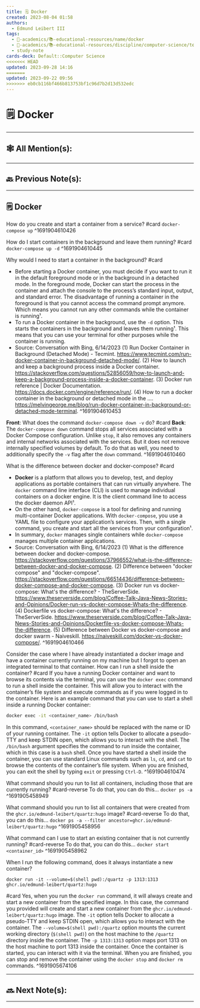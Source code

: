 ```yaml
---
title: 🗒️ Docker
created: 2023-08-04 01:58
authors:
  - Edmund Leibert III
tags:
  - 🔴-academics/📚-educational-resources/name/docker
  - 🔴-academics/📚-educational-resources/discipline/computer-science/technology/docker
  - study-note
cards-deck: Default::Computer Science
<<<<<<< HEAD
updated: 2023-09-28 14:16
=======
updated: 2023-09-22 09:56
>>>>>>> eb0cb116bf466b813753bf1c96d7b2d13d532edc
---
```


# 🗒️ Docker

---

## 🕸️ All Mention(s): 

---

## 🔙 Previous Note(s):

---

## 🗒️ Docker

How do you create and start a container from a  service?
#card 
`docker-compose up`
^1691904610426

How do I start containers in the background and leave them running? 
#card 
`docker-compose up -d`
^1691904610445

Why would I need to start a container in the background? 
#card
- Before starting a Docker container, you must decide if you want to run it in the default foreground mode or in the background in a detached mode. In the foreground mode, Docker can start the process in the container and attach the console to the process’s standard input, output, and standard error. The disadvantage of running a container in the foreground is that you cannot access the command prompt anymore. Which means you cannot run any other commands while the container is running¹.
- To run a Docker container in the background, use the `-d` option. This starts the containers in the background and leaves them running¹. This means that you can use your terminal for other purposes while the container is running.
- Source: Conversation with Bing, 6/14/2023
  (1) Run Docker Container in Background (Detached Mode) - Tecmint. https://www.tecmint.com/run-docker-container-in-background-detached-mode/.
  (2) How to launch and keep a background process inside a Docker container. https://stackoverflow.com/questions/52856059/how-to-launch-and-keep-a-background-process-inside-a-docker-container.
  (3) Docker run reference | Docker Documentation. https://docs.docker.com/engine/reference/run/.
  (4) How to run a docker container in the background or detached mode in the .... https://melvingeorge.me/blog/run-docker-container-in-background-or-detached-mode-terminal.
^1691904610453

**Front**: What does the command `docker-compose down -v` do? 
#card 
**Back**: The `docker-compose down` command stops all services associated with a Docker Compose configuration. Unlike `stop`, it also removes any containers and internal networks associated with the services. But it does not remove internally specified volumes by default. To do that as well, you need to additionally specify the `-v` flag after the `down` command.
^1691904610460

What is the difference between docker and docker-compose?
#card 
- **Docker** is a platform that allows you to develop, test, and deploy applications as portable containers that can run virtually anywhere. The `docker` command line interface (CLI) is used to manage individual containers on a docker engine. It is the client command line to access the docker daemon API¹.
- On the other hand, `docker-compose` is a tool for defining and running multi-container Docker applications. With `docker-compose`, you use a YAML file to configure your application’s services. Then, with a single command, you create and start all the services from your configuration¹.
- In summary, `docker` manages single containers while `docker-compose` manages multiple container applications.
- Source: Conversation with Bing, 6/14/2023
  (1) What is the difference between docker and docker-compose. https://stackoverflow.com/questions/37966552/what-is-the-difference-between-docker-and-docker-compose.
  (2) Difference between "docker compose" and "docker-compose". https://stackoverflow.com/questions/66514436/difference-between-docker-compose-and-docker-compose.
  (3) Docker run vs docker-compose: What's the difference? - TheServerSide. https://www.theserverside.com/blog/Coffee-Talk-Java-News-Stories-and-Opinions/Docker-run-vs-docker-compose-Whats-the-difference.
  (4) Dockerfile vs docker-compose: What's the difference? - TheServerSide. https://www.theserverside.com/blog/Coffee-Talk-Java-News-Stories-and-Opinions/Dockerfile-vs-docker-compose-Whats-the-difference.
  (5) Difference between Docker vs docker-compose and docker swarm - Naiveskill. https://naiveskill.com/docker-vs-docker-compose/.
^1691904610466

Consider the case where I have already instantiated a docker image and have a container currently running on my machine but I forgot to open an integrated terminal to that container. How can I run a shell inside the container?
#card 
If you have a running Docker container and want to browse its contents via the terminal, you can use the `docker exec` command to run a shell inside the container. This will allow you to interact with the container’s file system and execute commands as if you were logged in to the container.
Here is an example command that you can use to start a shell inside a running Docker container:
```sh
docker exec -it <container_name> /bin/bash
```
In this command, `<container_name>` should be replaced with the name or ID of your running container. The `-it` option tells Docker to allocate a pseudo-TTY and keep STDIN open, which allows you to interact with the shell. The `/bin/bash` argument specifies the command to run inside the container, which in this case is a `bash` shell.
Once you have started a shell inside the container, you can use standard Linux commands such as `ls`, `cd`, and `cat` to browse the contents of the container’s file system. When you are finished, you can exit the shell by typing `exit` or pressing `Ctrl-D`.
^1691904610474

What command should you run to list all containers, including those that are currently running?
#card-reverse 
To do that, you can do this…
`docker ps -a`
^1691905458949


What command should you run to list all containers that were created from the `ghcr.io/edmund-leibert/quartz:hugo` image?
#card-reverse 
To do that, you can do this…
`docker ps -a --filter ancestor=ghcr.io/edmund-leibert/quartz:hugo`
^1691905458956

What command can I use to start an existing container that is not currently running?
#card-reverse 
To do that, you can do this…
`docker start <container_id>`
^1691905458962

When I run the following command, does it always instantiate a new container?
```
docker run -it --volume=$(shell pwd):/quartz -p 1313:1313 ghcr.io/edmund-leibert/quartz:hugo
```
#card 
Yes, when you run the `docker run` command, it will always create and start a new container from the specified image. In this case, the command you provided will create and start a new container from the `ghcr.io/edmund-leibert/quartz:hugo` image.
The `-it` option tells Docker to allocate a pseudo-TTY and keep STDIN open, which allows you to interact with the container. The `--volume=$(shell pwd):/quartz` option mounts the current working directory (`$(shell pwd)`) on the host machine to the `/quartz` directory inside the container. The `-p 1313:1313` option maps port 1313 on the host machine to port 1313 inside the container.
Once the container is started, you can interact with it via the terminal. When you are finished, you can stop and remove the container using the `docker stop` and `docker rm` commands.
^1691905674106



---

## 🔜 Next Note(s):

---
